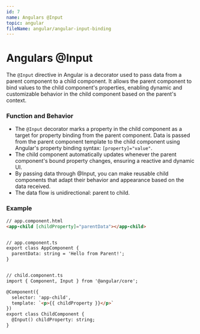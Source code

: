 ```yaml
---
id: 7
name: Angulars @Input
topic: angular
fileName: angular/angular-input-binding
---
```


# Angulars @Input

The `@Input` directive in Angular is a decorator used to pass data from a parent component to a
child component. It allows the parent component to bind values to the child component's properties,
enabling dynamic and customizable behavior in the child component based on the parent's context.

### Function and Behavior

- The `@Input` decorator marks a property in the child component as a target for property binding
  from the parent component. Data is passed from the parent component template to the child
  component using Angular's property binding syntax: `[property]="value"`.
- The child component automatically updates whenever the parent component's bound property changes,
  ensuring a reactive and dynamic UI.
- By passing data through @Input, you can make reusable child components that adapt their behavior
  and appearance based on the data received.
- The data flow is unidirectional: parent to child.

### Example

```html
// app.component.html
<app-child [childProperty]="parentData"></app-child>


// app.component.ts
export class AppComponent {
  parentData: string = 'Hello from Parent!';
}


// child.component.ts
import { Component, Input } from '@angular/core';

@Component({
  selector: 'app-child',
  template: `<p>{{ childProperty }}</p>`
})
export class ChildComponent {
  @Input() childProperty: string;
}
```
